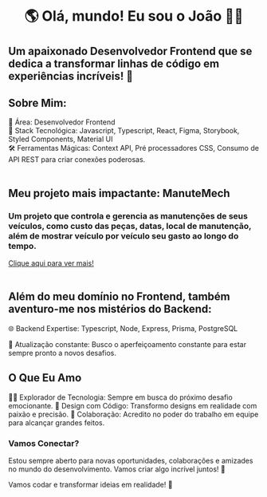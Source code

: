 <h1 align="center">🌎 Olá, mundo! Eu sou o João 👨‍💻</h1> 

## Um apaixonado Desenvolvedor Frontend que se dedica a transformar linhas de código em experiências incríveis! 🌟

## Sobre Mim:
💼 Área: Desenvolvedor Frontend <br />
🚀 Stack Tecnológica: Javascript, Typescript, React, Figma, Storybook, Styled Components, Material UI <br />
🛠️ Ferramentas Mágicas: Context API, Pré processadores CSS, Consumo de API REST para criar conexões poderosas. <br />
<br />
## Meu projeto mais impactante: ManuteMech
### Um projeto que controla e gerencia as manutenções de seus veículos, como custo das peças, datas, local de manutenção, além de mostrar veículo por veículo seu gasto ao longo do tempo.
[Clique aqui para ver mais!](https://manutemech.vercel.app)
<br />
<br />

## Além do meu domínio no Frontend, também aventuro-me nos mistérios do Backend:

🌐 Backend Expertise: Typescript, Node, Express, Prisma, PostgreSQL

🚀 Atualização constante: Busco o aperfeiçoamento constante para estar sempre pronto a novos desafios.

## O Que Eu Amo

👨‍🚀 Explorador de Tecnologia: Sempre em busca do próximo desafio emocionante.
🌈 Design com Código: Transformo designs em realidade com paixão e precisão.
🤝 Colaboração: Acredito no poder do trabalho em equipe para alcançar grandes feitos.

### Vamos Conectar?
Estou sempre aberto para novas oportunidades, colaborações e amizades no mundo do desenvolvimento. Vamos criar algo incrível juntos! 🚀

Vamos codar e transformar ideias em realidade! 🌟

